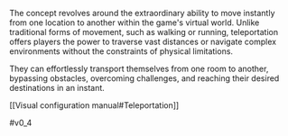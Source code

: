 The concept revolves around the extraordinary ability to move instantly from one location to another within the game's virtual world. Unlike traditional forms of movement, such as walking or running, teleportation offers players the power to traverse vast distances or navigate complex environments without the constraints of physical limitations.

They can effortlessly transport themselves from one room to another, bypassing obstacles, overcoming challenges, and reaching their desired destinations in an instant.

[[Visual configuration manual#Teleportation]]

#v0_4 